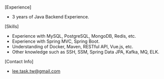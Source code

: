 [Experience]
- 3 years of Java Backend Experience.

[Skills]
- Experience with MySQL, PostgreSQL, MongoDB, Redis, etc.
- Experience with Spring MVC, Spring Boot.
- Understanding of Docker, Maven, RESTful API, Vue.js, etc.
- Other knowledge such as SSH, SSM, Spring Data JPA, Kafka, MQ, ELK.

[Contact Info]
- lee.task.tw@gmail.com

